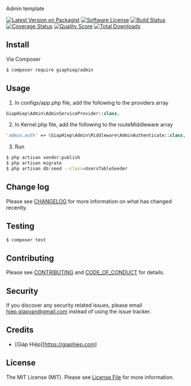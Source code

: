 Admin template

[![Latest Version on Packagist][ico-version]][link-packagist]
[![Software License][ico-license]](LICENSE.md)
[![Build Status][ico-travis]][link-travis]
[![Coverage Status][ico-scrutinizer]][link-scrutinizer]
[![Quality Score][ico-code-quality]][link-code-quality]
[![Total Downloads][ico-downloads]][link-downloads]



## Install

Via Composer

``` bash
$ composer require giaphiep/admin
```

## Usage
1. In configs/app.php file, add the following to the providers array
``` php
GiapHiep\Admin\AdminServiceProvider::class,
```
2. In Kernel.php file, add the following to the routeMiddleware array
``` php
'admin.auth' => \GiapHiep\Admin\Middleware\AdminAuthenticate::class,
```
3. Run
``` bash
$ php artisan vendor:publish
$ php artisan migrate
$ php artisan db:seed --class=UsersTableSeeder
```


## Change log

Please see [CHANGELOG](CHANGELOG.md) for more information on what has changed recently.

## Testing

``` bash
$ composer test
```

## Contributing

Please see [CONTRIBUTING](CONTRIBUTING.md) and [CODE_OF_CONDUCT](CODE_OF_CONDUCT.md) for details.

## Security

If you discover any security related issues, please email hiep.giapvan@gmail.com instead of using the issue tracker.

## Credits

- [Giáp Hiệp][https://giaphiep.com]

## License

The MIT License (MIT). Please see [License File](LICENSE.md) for more information.

[ico-version]: https://img.shields.io/packagist/v/giaphiep/admin.svg?style=flat-square
[ico-license]: https://img.shields.io/badge/license-MIT-brightgreen.svg?style=flat-square
[ico-travis]: https://img.shields.io/travis/giaphiep/admin/master.svg?style=flat-square
[ico-scrutinizer]: https://img.shields.io/scrutinizer/coverage/g/:vendor/:package_name.svg?style=flat-square
[ico-code-quality]: https://img.shields.io/scrutinizer/g/:vendor/:package_name.svg?style=flat-square
[ico-downloads]: https://img.shields.io/packagist/dt/giaphiep/admin.svg?style=flat-square

[link-packagist]: https://packagist.org/packages/giaphiep/admin
[link-travis]: https://travis-ci.org/giaphiep/admin
[link-scrutinizer]: https://scrutinizer-ci.com/g/giaphiep/admin/code-structure
[link-code-quality]: https://scrutinizer-ci.com/g/giaphiep/admin
[link-downloads]: https://packagist.org/packages/giaphiep/admin
[link-author]: https://github.com/giaphiep
[link-contributors]: ../../contributors
